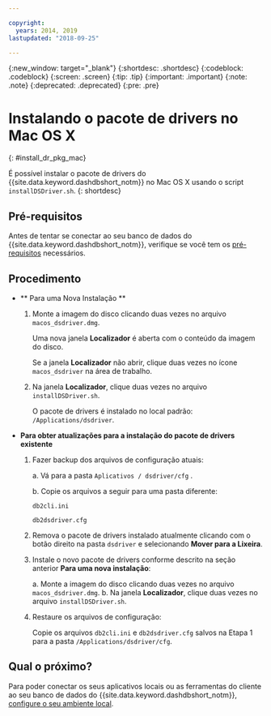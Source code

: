 ```yaml
---

copyright:
  years: 2014, 2019
lastupdated: "2018-09-25"

---
```


<!-- Attribute definitions --> 
{:new_window: target="_blank"}
{:shortdesc: .shortdesc}
{:codeblock: .codeblock}
{:screen: .screen}
{:tip: .tip}
{:important: .important}
{:note: .note}
{:deprecated: .deprecated}
{:pre: .pre}

# Instalando o pacote de drivers no Mac OS X
{: #install_dr_pkg_mac}

É possível instalar o pacote de drivers do {{site.data.keyword.dashdbshort_notm}} no Mac OS X usando o script `installDSDriver.sh`. 
{: shortdesc}

## Pré-requisitos

Antes de tentar se conectar ao seu banco de dados do {{site.data.keyword.dashdbshort_notm}}, verifique se você tem os [pré-requisitos](connecting.html#prereqs) necessários.

<!-- Download the Db2 driver package for your operating system from the web console and install it. -->

## Procedimento

- ** Para uma Nova Instalação **

  1. Monte a imagem do disco clicando duas vezes no arquivo `macos_dsdriver.dmg`.
   
     Uma nova janela **Localizador** é aberta com o conteúdo da imagem do disco.

     Se a janela **Localizador** não abrir, clique duas vezes no ícone `macos_dsdriver` na área de trabalho.
  2. Na janela **Localizador**, clique duas vezes no arquivo `installDSDriver.sh`.

     O pacote de drivers é instalado no local padrão: `/Applications/dsdriver`.

- **Para obter atualizações para a instalação do pacote de drivers existente**

  1. Fazer backup dos arquivos de configuração atuais:

     a. Vá para a pasta  ` Aplicativos / dsdriver/cfg ` .

     b. Copie os arquivos a seguir para uma pasta diferente: 
    
        ` db2cli.ini `

        `db2dsdriver.cfg`
  2. Remova o pacote de drivers instalado atualmente clicando com o botão direito na pasta `dsdriver` e selecionando **Mover para a Lixeira**.
  3. Instale o novo pacote de drivers conforme descrito na seção anterior **Para uma nova instalação**:
     
     a. Monte a imagem do disco clicando duas vezes no arquivo `macos_dsdriver.dmg`.
     b. Na janela **Localizador**, clique duas vezes no arquivo `installDSDriver.sh`.
  4. Restaure os arquivos de configuração:

     Copie os arquivos `db2cli.ini` e `db2dsdriver.cfg` salvos na Etapa 1 para a pasta `/Applications/dsdriver/cfg`.

## Qual o próximo?

Para poder conectar os seus aplicativos locais ou as ferramentas do cliente ao seu banco de dados do {{site.data.keyword.dashdbshort_notm}}, [configure o seu ambiente local](driver_pkg_cfg.html).
